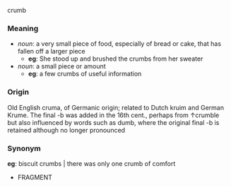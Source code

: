 crumb
### Meaning
+ _noun_: a very small piece of food, especially of bread or cake, that has fallen off a larger piece
	+ __eg__: She stood up and brushed the crumbs from her sweater
+ _noun_: a small piece or amount
	+ __eg__: a few crumbs of useful information

### Origin

Old English cruma, of Germanic origin; related to Dutch kruim and German Krume. The final -b was added in the 16th cent., perhaps from ↑crumble but also influenced by words such as dumb, where the original final -b is retained although no longer pronounced

### Synonym

__eg__: biscuit crumbs | there was only one crumb of comfort

+ FRAGMENT


